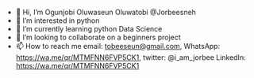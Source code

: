 - 👋 Hi, I’m Ogunjobi Oluwaseun Oluwatobi @Jorbeesneh
- 👀 I’m interested in python
- 🌱 I’m currently learning python Data Science
- 💞️ I’m looking to collaborate on a beginners project
- 📫 How to reach me email: tobeeseun@gmail.com, WhatsApp: https://wa.me/qr/MTMFNN6FVP5CK1, twitter: @i_am_jorbee
LinkedIn: https://wa.me/qr/MTMFNN6FVP5CK1

<!---
Jorbeesneh/Jorbeesneh is a ✨ special ✨ repository because its `README.md` (this file) appears on your GitHub profile.
You can click the Preview link to take a look at your changes.
--->
